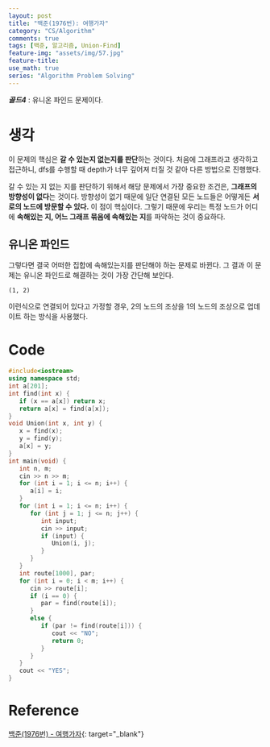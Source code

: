 ```yaml
---
layout: post
title: "백준(1976번): 여행가자"
category: "CS/Algorithm"
comments: true
tags: [백준, 알고리즘, Union-Find]
feature-img: "assets/img/57.jpg"
feature-title:
use_math: true
series: "Algorithm Problem Solving"
---
```


**_골드4_** : 유니온 파인드 문제이다.

# 생각

이 문제의 핵심은 **갈 수 있는지 없는지를 판단**하는 것이다. 처음에 그래프라고 생각하고 접근하니, dfs를 수행할 때 depth가 너무 깊어져 터질 것 같아 다른 방법으로 진행했다.

갈 수 있는 지 없는 지를 판단하기 위해서 해당 문제에서 가장 중요한 조건은, **그래프의 방향성이 없다**는 것이다. 방향성이 없기 때문에 일단 연결된 모든 노드들은 어떻게든 **서로의 노드에 방문할 수 있다.** 이 점이 핵심이다. 그렇기 때문에 우리는 특정 노드가 어디에 **속해있는 지, 어느 그래프 묶음에 속해있는 지**를 파악하는 것이 중요하다.

## 유니온 파인드

그렇다면 결국 어떠한 집합에 속해있는지를 판단해야 하는 문제로 바뀐다. 그 결과 이 문제는 유니온 파인드로 해결하는 것이 가장 간단해 보인다.

```
(1, 2)
```

이런식으로 연결되어 있다고 가정할 경우, 2의 노드의 조상을 1의 노드의 조상으로 업데이트 하는 방식을 사용했다.

# Code

```c++
#include<iostream>
using namespace std;
int a[201];
int find(int x) {
   if (x == a[x]) return x;
   return a[x] = find(a[x]);
}
void Union(int x, int y) {
   x = find(x);
   y = find(y);
   a[x] = y;
}
int main(void) {
   int n, m;
   cin >> n >> m;
   for (int i = 1; i <= n; i++) {
      a[i] = i;
   }
   for (int i = 1; i <= n; i++) {
      for (int j = 1; j <= n; j++) {
         int input;
         cin >> input;
         if (input) {
            Union(i, j);
         }
      }
   }
   int route[1000], par;
   for (int i = 0; i < m; i++) {
      cin >> route[i];
      if (i == 0) {
         par = find(route[i]);
      }
      else {
         if (par != find(route[i])) {
            cout << "NO";
            return 0;
         }
      }
   }
   cout << "YES";
}
```

# Reference

[백준(1976번) - 여행가자](https://www.acmicpc.net/problem/1976){: target="\_blank"}
